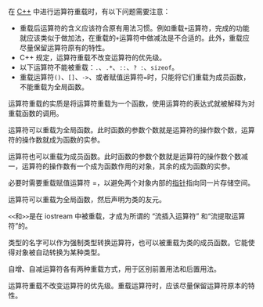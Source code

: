 在 [C++](http://c.biancheng.net/cplus/) 中进行运算符重载时，有以下问题需要注意：

*   重载后运算符的含义应该符合原有用法习惯。例如重载`+`运算符，完成的功能就应该类似于做加法，在重载的`+`运算符中做减法是不合适的。此外，重载应尽量保留运算符原有的特性。
*   C++ 规定，运算符重载不改变运算符的优先级。
*   以下运算符不能被重载：`.`、`.*`、`::`、`? :`、`sizeof`。
*   重载运算符`()`、`[]`、`->`、或者赋值运算符`=`时，只能将它们重载为成员函数，不能重载为全局函数。

运算符重载的实质是将运算符重载为一个函数，使用运算符的表达式就被解释为对重载函数的调用。

运算符可以重载为全局函数。此时函数的参数个数就是运算符的操作数个数，运算符的操作数就成为函数的实参。

运算符也可以重载为成员函数。此时函数的参数个数就是运算符的操作数个数减一，运算符的操作数有一个成为函数作用的对象，其余的成为函数的实参。

必要时需要重载赋值运算符 =，以避免两个对象内部的[指针](http://c.biancheng.net/c/80/)指向同一片存储空间。

运算符可以重载为全局函数，然后声明为类的友元。

`<<`和`>>`是在 iostream 中被重载，才成为所谓的 “流插入运算符” 和“流提取运算符”的。

类型的名字可以作为强制类型转换运算符，也可以被重载为类的成员函数。它能使得对象被自动转换为某种类型。

自增、自减运算符各有两种重载方式，用于区别前置用法和后置用法。

运算符重载不改变运算符的优先级。重载运算符时，应该尽量保留运算符原本的特性。